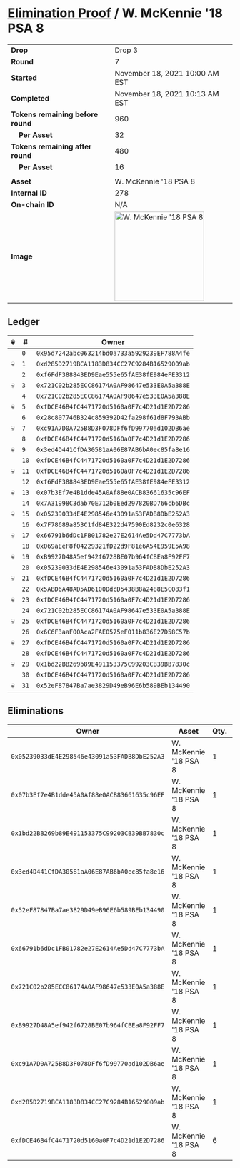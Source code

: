 # [Elimination Proof](./readme.md) / W. McKennie &#039;18 PSA 8

|||
|---|---|
| **Drop** | Drop 3 |
| **Round** | 7 |
| **Started** | November 18, 2021 10:00 AM EST |
| **Completed** | November 18, 2021 10:13 AM EST |
| **Tokens remaining before round** | 960 |
| **&nbsp;&nbsp;&nbsp;&nbsp;Per Asset** | 32 |
| **Tokens remaining after round** | 480 |
| **&nbsp;&nbsp;&nbsp;&nbsp;Per Asset** | 16 |
| | |
| **Asset** | W. McKennie &#039;18 PSA 8 |
| **Internal ID** | 278 |
| **On-chain ID** | N/A |
| **Image** | <img src="https://tcdn.blokpax.com/94d9199b-dc38-4092-922d-f418ca88d6a7/1763ec042548bba499f1579342ea431953d4d8846822b2926524d66d3583d90f.jpg" height="200" alt="W. McKennie &#039;18 PSA 8" /> |

## Ledger

| 💀 | # | Owner |
| --- | --- | --- |
|  | `0` | `0x95d7242abc063214bd0a733a5929239EF788A4fe` |
| 💀 | `1` | `0xd285D2719BCA1183D834CC27C9284B16529009ab` |
|  | `2` | `0xf6FdF388843ED9Eae555e65fAE38fE984eFE3312` |
| 💀 | `3` | `0x721C02b285ECC86174A0AF98647e533E0A5a388E` |
|  | `4` | `0x721C02b285ECC86174A0AF98647e533E0A5a388E` |
| 💀 | `5` | `0xfDCE46B4fC4471720d5160a0F7c4D21d1E2D7286` |
|  | `6` | `0x28c807746B324c859392D42fa298f61d8F793ABb` |
| 💀 | `7` | `0xc91A7D0A725B8D3F078DFf6fD99770ad102DB6ae` |
|  | `8` | `0xfDCE46B4fC4471720d5160a0F7c4D21d1E2D7286` |
| 💀 | `9` | `0x3ed4D441CfDA30581aA06E87AB6bA0ec85fa8e16` |
|  | `10` | `0xfDCE46B4fC4471720d5160a0F7c4D21d1E2D7286` |
| 💀 | `11` | `0xfDCE46B4fC4471720d5160a0F7c4D21d1E2D7286` |
|  | `12` | `0xf6FdF388843ED9Eae555e65fAE38fE984eFE3312` |
| 💀 | `13` | `0x07b3Ef7e4B1dde45A0Af88e0ACB83661635c96EF` |
|  | `14` | `0x7A31998C3dab70E712b0Eed297820BD766cb6DBc` |
| 💀 | `15` | `0x05239033dE4E298546e43091a53FADB8DbE252A3` |
|  | `16` | `0x7F78689a853C1fd84E322d47590Ed8232c0e6328` |
| 💀 | `17` | `0x66791b6dDc1FB01782e27E2614Ae5Dd47C7773bA` |
|  | `18` | `0x069aEeF8f04229321fD22d9F81e6A54E959E5A98` |
| 💀 | `19` | `0xB9927D48A5ef942f6728BE07b964fCBEa8F92FF7` |
|  | `20` | `0x05239033dE4E298546e43091a53FADB8DbE252A3` |
| 💀 | `21` | `0xfDCE46B4fC4471720d5160a0F7c4D21d1E2D7286` |
|  | `22` | `0x5ABD6A48AD5AD6100DdcD5438B8a2488E5C083f1` |
| 💀 | `23` | `0xfDCE46B4fC4471720d5160a0F7c4D21d1E2D7286` |
|  | `24` | `0x721C02b285ECC86174A0AF98647e533E0A5a388E` |
| 💀 | `25` | `0xfDCE46B4fC4471720d5160a0F7c4D21d1E2D7286` |
|  | `26` | `0x6C6F3aaF00Aca2FAE0575eF011b836E27D58C57b` |
| 💀 | `27` | `0xfDCE46B4fC4471720d5160a0F7c4D21d1E2D7286` |
|  | `28` | `0xfDCE46B4fC4471720d5160a0F7c4D21d1E2D7286` |
| 💀 | `29` | `0x1bd22BB269b89E491153375C99203CB39BB7830c` |
|  | `30` | `0xfDCE46B4fC4471720d5160a0F7c4D21d1E2D7286` |
| 💀 | `31` | `0x52eF87847Ba7ae3829D49eB96E6b589BEb134490` |


## Eliminations

| Owner | Asset | Qty. | Transaction |
| --- | --- | --- | --- |
| `0x05239033dE4E298546e43091a53FADB8DbE252A3` | W. McKennie '18 PSA 8 | 1 | [Polygonscan](https://polygonscan.com/tx/0x63df612e7f27b00a77b46f1ce0d7b483dd4598968210100109c3926ca4f3aa59) |
| `0x07b3Ef7e4B1dde45A0Af88e0ACB83661635c96EF` | W. McKennie '18 PSA 8 | 1 | [Polygonscan](https://polygonscan.com/tx/0x157b4ad0944d8c1e0a9fd26bb86927acfb5c0dfd2f2dc1a71a57980b05c83d27) |
| `0x1bd22BB269b89E491153375C99203CB39BB7830c` | W. McKennie '18 PSA 8 | 1 | [Polygonscan](https://polygonscan.com/tx/0x0f75094c9e615968838ae8d85566f0eda985ff2d082c169d7d5c5c74ffdf1df8) |
| `0x3ed4D441CfDA30581aA06E87AB6bA0ec85fa8e16` | W. McKennie '18 PSA 8 | 1 | [Polygonscan](https://polygonscan.com/tx/0x99cb23510bdb1cb131526b6af9b1ea8f8077cdbaaf48a0709c263a702b43e22b) |
| `0x52eF87847Ba7ae3829D49eB96E6b589BEb134490` | W. McKennie '18 PSA 8 | 1 | [Polygonscan](https://polygonscan.com/tx/0xd8aecc9fe829b88d750fa0b2d2e64e8872b4c450137cb7d9fa85319ba5b1a489) |
| `0x66791b6dDc1FB01782e27E2614Ae5Dd47C7773bA` | W. McKennie '18 PSA 8 | 1 | [Polygonscan](https://polygonscan.com/tx/0x57b6d585090945e9c3667060bbe3021652f95db2c71ae42ded35d97874d51d63) |
| `0x721C02b285ECC86174A0AF98647e533E0A5a388E` | W. McKennie '18 PSA 8 | 1 | [Polygonscan](https://polygonscan.com/tx/0x40bce6654793efae4d695e01e55ef02d6024b64a736fabd103e76a3c0caa21b0) |
| `0xB9927D48A5ef942f6728BE07b964fCBEa8F92FF7` | W. McKennie '18 PSA 8 | 1 | [Polygonscan](https://polygonscan.com/tx/0x7dbe8122e2e190cc0c9e9c4cfac94f8eac304bdcba26f1239cbb048254a7ab4c) |
| `0xc91A7D0A725B8D3F078DFf6fD99770ad102DB6ae` | W. McKennie '18 PSA 8 | 1 | [Polygonscan](https://polygonscan.com/tx/0xc6594da77100c95a3e29a45a3f41532d10f4c730406686bc00fceaae9de3525d) |
| `0xd285D2719BCA1183D834CC27C9284B16529009ab` | W. McKennie '18 PSA 8 | 1 | [Polygonscan](https://polygonscan.com/tx/0x98cfbe7de0f4b76026350a9c9c2a43faadea6e9287259f26e5ff5d2c20a5a9a6) |
| `0xfDCE46B4fC4471720d5160a0F7c4D21d1E2D7286` | W. McKennie '18 PSA 8 | 6 | [Polygonscan](https://polygonscan.com/tx/0x7a4873ce8d022cdf77e4e4c1b5707fdd51b7bb4afb5973de0694a3e03abe52fa) |
